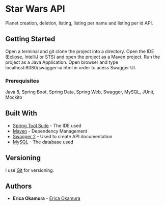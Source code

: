 # Star Wars API

Planet creation, deletion, listing, listing per name and listing per id API.

## Getting Started

Open a terminal and git clone the project into a directory. Open the IDE (Eclipse, IntelliJ or STS) and open the project as a Maven project. Run the project as a Java Application. Open browser and type localhost:8080/swagger-ui.html in order to acess Swagger UI.

### Prerequisites

Java 8, Spring Boot, Spring Data, Spring Web, Swagger, MySQL, JUnit, Mockito

## Built With

* [Spring Tool Suite](https://spring.io/tools3/sts/all) - The IDE used
* [Maven](https://maven.apache.org/) - Dependency Management
* [Swagger 2](https://swagger.io) - Used to create API documentation
* [MySQL](https://dev.mysql.com) - The database used

## Versioning

I use [Git](https://git-scm.com) for versioning.

## Authors

* **Erica Okamura** - [Erica Okamura](https://github.com/ericaokamura/)

